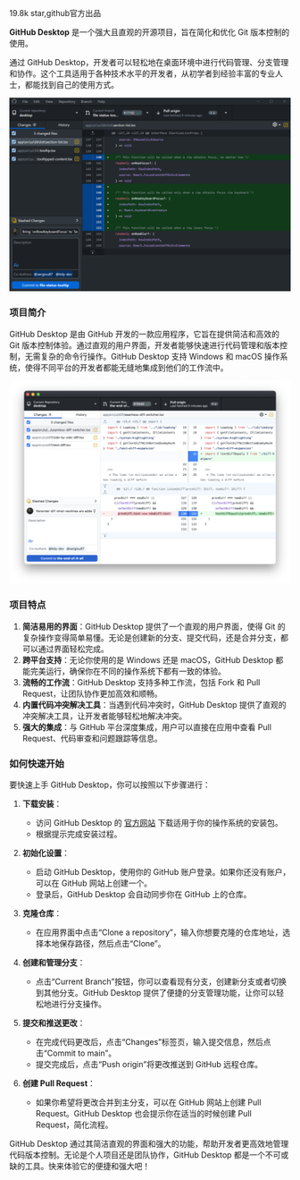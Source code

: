 19.8k star,github官方出品

**GitHub Desktop** 是一个强大且直观的开源项目，旨在简化和优化 Git 版本控制的使用。

通过 GitHub Desktop，开发者可以轻松地在桌面环境中进行代码管理、分支管理和协作。这个工具适用于各种技术水平的开发者，从初学者到经验丰富的专业人士，都能找到自己的使用方式。

![](image.png)

### 项目简介

GitHub Desktop 是由 GitHub 开发的一款应用程序，它旨在提供简洁和高效的 Git 版本控制体验。通过直观的用户界面，开发者能够快速进行代码管理和版本控制，无需复杂的命令行操作。GitHub Desktop 支持 Windows 和 macOS 操作系统，使得不同平台的开发者都能无缝地集成到他们的工作流中。

![](image-1.png)

### 项目特点

1. **简洁易用的界面**：GitHub Desktop 提供了一个直观的用户界面，使得 Git 的复杂操作变得简单易懂。无论是创建新的分支、提交代码，还是合并分支，都可以通过界面轻松完成。
2. **跨平台支持**：无论你使用的是 Windows 还是 macOS，GitHub Desktop 都能完美运行，确保你在不同的操作系统下都有一致的体验。
3. **流畅的工作流**：GitHub Desktop 支持多种工作流，包括 Fork 和 Pull Request，让团队协作更加高效和顺畅。
4. **内置代码冲突解决工具**：当遇到代码冲突时，GitHub Desktop 提供了直观的冲突解决工具，让开发者能够轻松地解决冲突。
5. **强大的集成**：与 GitHub 平台深度集成，用户可以直接在应用中查看 Pull Request、代码审查和问题跟踪等信息。

### 如何快速开始

要快速上手 GitHub Desktop，你可以按照以下步骤进行：

1. **下载安装**：
   - 访问 GitHub Desktop 的 [官方网站](https://desktop.github.com/) 下载适用于你的操作系统的安装包。
   - 根据提示完成安装过程。

2. **初始化设置**：
   - 启动 GitHub Desktop，使用你的 GitHub 账户登录。如果你还没有账户，可以在 GitHub 网站上创建一个。
   - 登录后，GitHub Desktop 会自动同步你在 GitHub 上的仓库。

3. **克隆仓库**：
   - 在应用界面中点击“Clone a repository”，输入你想要克隆的仓库地址，选择本地保存路径，然后点击“Clone”。

4. **创建和管理分支**：
   - 点击“Current Branch”按钮，你可以查看现有分支，创建新分支或者切换到其他分支。GitHub Desktop 提供了便捷的分支管理功能，让你可以轻松地进行分支操作。

5. **提交和推送更改**：
   - 在完成代码更改后，点击“Changes”标签页，输入提交信息，然后点击“Commit to main”。
   - 提交完成后，点击“Push origin”将更改推送到 GitHub 远程仓库。

6. **创建 Pull Request**：
   - 如果你希望将更改合并到主分支，可以在 GitHub 网站上创建 Pull Request。GitHub Desktop 也会提示你在适当的时候创建 Pull Request，简化流程。

GitHub Desktop 通过其简洁直观的界面和强大的功能，帮助开发者更高效地管理代码版本控制。无论是个人项目还是团队协作，GitHub Desktop 都是一个不可或缺的工具。快来体验它的便捷和强大吧！
